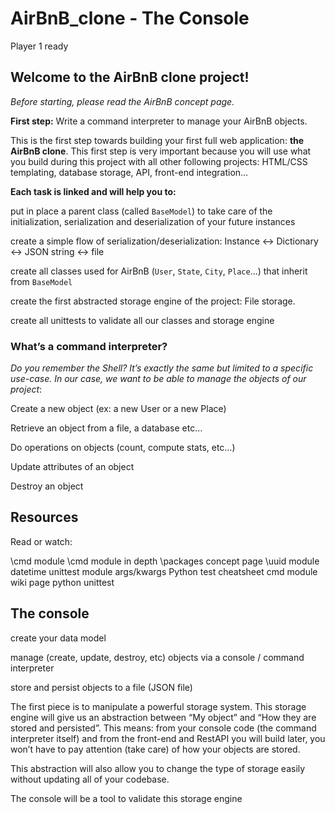 # AirBnB_clone - The Console
Player 1 ready

## Welcome to the AirBnB clone project!
_Before starting, please read the AirBnB concept page._

__First step:__ Write a command interpreter to manage your AirBnB objects.

This is the first step towards building your first full web application: __the AirBnB clone__. This first step is very important because you will use what you build during this project with all other following projects: HTML/CSS templating, database storage, API, front-end integration…

__Each task is linked and will help you to:__

put in place a parent class (called `BaseModel`) to take care of the initialization, serialization and deserialization of your future instances

create a simple flow of serialization/deserialization: Instance <-> Dictionary <-> JSON string <-> file

create all classes used for AirBnB (`User`, `State`, `City`, `Place`…) that inherit from `BaseModel`
	
create the first abstracted storage engine of the project: File storage.

create all unittests to validate all our classes and storage engine

### What’s a command interpreter?
_Do you remember the Shell? It’s exactly the same but limited to a specific use-case. In our case, we want to be able to manage the objects of our project_:

Create a new object (ex: a new User or a new Place)

Retrieve an object from a file, a database etc…

Do operations on objects (count, compute stats, etc…)

Update attributes of an object

Destroy an object

## Resources
Read or watch:

\\cmd module
\\cmd module in depth
\\packages concept page
\uuid module
datetime
unittest module
args/kwargs
Python test cheatsheet
cmd module wiki page
python unittest

## The console
create your data model

manage (create, update, destroy, etc) objects via a console / command interpreter

store and persist objects to a file (JSON file)

The first piece is to manipulate a powerful storage system. This storage engine will give us an abstraction between “My object” and “How they are stored and persisted”. This means: from your console code (the command interpreter itself) and from the front-end and RestAPI you will build later, you won’t have to pay attention (take care) of how your objects are stored.

This abstraction will also allow you to change the type of storage easily without updating all of your codebase.

The console will be a tool to validate this storage engine
